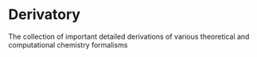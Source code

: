 # Derivatory
The collection of important detailed derivations of various theoretical and computational chemistry formalisms
